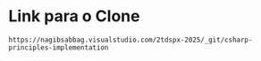 # Link para o Clone

```
https://nagibsabbag.visualstudio.com/2tdspx-2025/_git/csharp-principles-implementation
```
